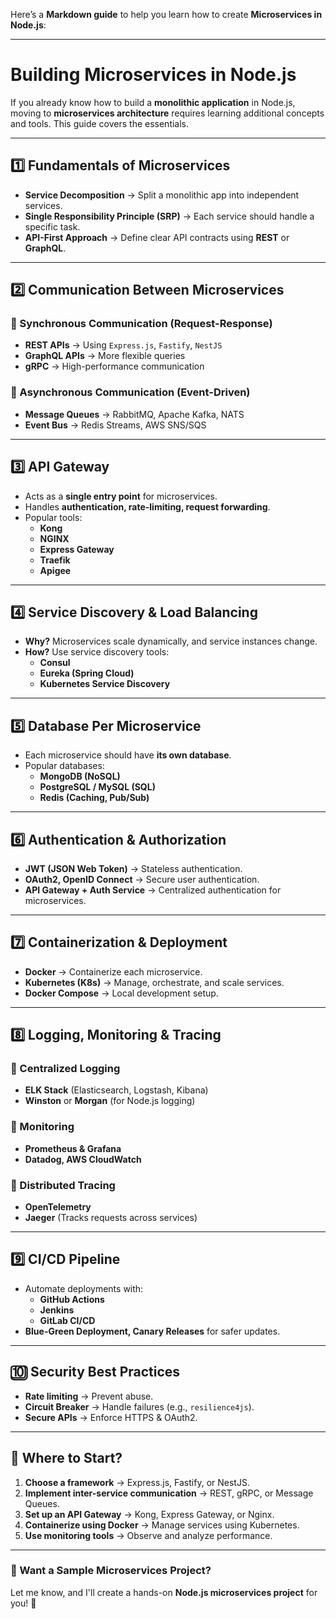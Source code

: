 Here’s a **Markdown guide** to help you learn how to create **Microservices in Node.js**:

---

# **Building Microservices in Node.js**
If you already know how to build a **monolithic application** in Node.js, moving to **microservices architecture** requires learning additional concepts and tools. This guide covers the essentials.

---

## **1️⃣ Fundamentals of Microservices**
- **Service Decomposition** → Split a monolithic app into independent services.
- **Single Responsibility Principle (SRP)** → Each service should handle a specific task.
- **API-First Approach** → Define clear API contracts using **REST** or **GraphQL**.

---

## **2️⃣ Communication Between Microservices**
### **📌 Synchronous Communication (Request-Response)**
- **REST APIs** → Using `Express.js`, `Fastify`, `NestJS`
- **GraphQL APIs** → More flexible queries
- **gRPC** → High-performance communication

### **📌 Asynchronous Communication (Event-Driven)**
- **Message Queues** → RabbitMQ, Apache Kafka, NATS
- **Event Bus** → Redis Streams, AWS SNS/SQS

---

## **3️⃣ API Gateway**
- Acts as a **single entry point** for microservices.
- Handles **authentication, rate-limiting, request forwarding**.
- Popular tools:
  - **Kong**
  - **NGINX**
  - **Express Gateway**
  - **Traefik**
  - **Apigee**

---

## **4️⃣ Service Discovery & Load Balancing**
- **Why?** Microservices scale dynamically, and service instances change.
- **How?** Use service discovery tools:
  - **Consul**
  - **Eureka (Spring Cloud)**
  - **Kubernetes Service Discovery**

---

## **5️⃣ Database Per Microservice**
- Each microservice should have **its own database**.
- Popular databases:
  - **MongoDB (NoSQL)**
  - **PostgreSQL / MySQL (SQL)**
  - **Redis (Caching, Pub/Sub)**

---

## **6️⃣ Authentication & Authorization**
- **JWT (JSON Web Token)** → Stateless authentication.
- **OAuth2, OpenID Connect** → Secure user authentication.
- **API Gateway + Auth Service** → Centralized authentication for microservices.

---

## **7️⃣ Containerization & Deployment**
- **Docker** → Containerize each microservice.
- **Kubernetes (K8s)** → Manage, orchestrate, and scale services.
- **Docker Compose** → Local development setup.

---

## **8️⃣ Logging, Monitoring & Tracing**
### **📌 Centralized Logging**
- **ELK Stack** (Elasticsearch, Logstash, Kibana)
- **Winston** or **Morgan** (for Node.js logging)

### **📌 Monitoring**
- **Prometheus & Grafana**
- **Datadog, AWS CloudWatch**

### **📌 Distributed Tracing**
- **OpenTelemetry**
- **Jaeger** (Tracks requests across services)

---

## **9️⃣ CI/CD Pipeline**
- Automate deployments with:
  - **GitHub Actions**
  - **Jenkins**
  - **GitLab CI/CD**
- **Blue-Green Deployment, Canary Releases** for safer updates.

---

## **🔟 Security Best Practices**
- **Rate limiting** → Prevent abuse.
- **Circuit Breaker** → Handle failures (e.g., `resilience4js`).
- **Secure APIs** → Enforce HTTPS & OAuth2.

---

## **📌 Where to Start?**
1. **Choose a framework** → Express.js, Fastify, or NestJS.  
2. **Implement inter-service communication** → REST, gRPC, or Message Queues.  
3. **Set up an API Gateway** → Kong, Express Gateway, or Nginx.  
4. **Containerize using Docker** → Manage services using Kubernetes.  
5. **Use monitoring tools** → Observe and analyze performance.

---

### **🚀 Want a Sample Microservices Project?**  
Let me know, and I'll create a hands-on **Node.js microservices project** for you! 🎯
